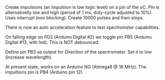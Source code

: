Create impulsions (an impulsion is low logic level) on a pin of the uC. Pin is alternativelly low and high (period of 1 ms, duty-cycle adjusted to 10%). Uses interrupt (non blocking). Create 10000 pulses and then stops.

There is now an auto acceleration feature to test spectrometer capabilities.

On falling edge on PD2 (Arduino Digital #2) we toggle pin PB5 (Arduino Digital #13, with led). This is NOT debounced.

Define pin PB3 as output for Direction of the spectrometer. Set it to low (increase wavelength).

At present state, works on an Arduino NG (Atmega8 @ 16 MHz). The impultions pin is PB4 (Arduino pin 12).
